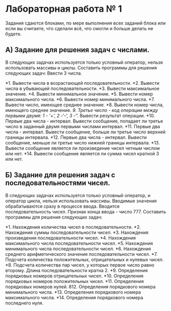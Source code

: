 <h1>Лабораторная работа № 1</h1>
Задания сдаются блоками, по мере выполнения всех заданий блока или если вы считаете, что сделали всё, что смогли и больше делать не будете.
<h2>А) Задание для решения задач с числами.</h2>

В следующих задачах используется только условный оператор, нельзя использовать массивы и циклы. Составить программы для решения следующих задач: 
Ввести 3 числа.

*1. Вывести числа в возрастающей последовательности.
*2. Вывести числа в убывающей последовательности.
*3. Вывести максимальное значение.
*4. Вывести минимальное значение.
*5. Вывести номер максимального числа.
*6. Вывести номер минимального числа.
*7. Вывести число, имеющее среднее значение.
*8. Вывести номер числа, имеющего среднее значение.
*9. Третье число - код операции между первыми двумя: 1 - ‘+’, 2 -‘-’, 3 -‘*’. Вывести результат операции.
*10. Первые два числа - интервал. Вывести сообщение, попадает ли третье число в заданный двумя первыми числами интервал.
*11. Первые два числа - интервал. Вывести сообщение, больше ли третье число верхней границы интервала.
*12. Первые два числа - интервал. Вывести сообщение, меньше ли третье число нижней границы интервала.
*13. Вывести сообщение является ли произведение чисел четным числом или нет.
*14. Вывести сообщение является ли сумма чисел кратной 3 или нет.
    
<h2>Б) Задание для решения задач с последовательностями чисел.</h2>
В следующих задачах используется только условный оператор, и оператор цикла, нельзя использовать массивы. Вводимые значения обрабатываются сразу в процессе ввода. Вводится последовательность чисел. Признак конца ввода - число 777. Составить программы для решения следующих задач:

*1. Нахождения количества чисел в последовательности.
*2. Нахождения суммы последовательности чисел.
*3. Нахождения произведения последовательности чисел.
*4. Нахождения максимального числа последовательности чисел.
*5. Нахождения минимального числа последовательности чисел.
*6. Нахождения среднего арифметического значения последовательности чисел.
*7. Подсчета количества положительных, отрицательных и нулевых чисел.
*8. Подсчета количества пар чисел, у которых первое число равно второму. Длина последовательности кратна 2.
*9. Определения порядковых номеров отрицательных чисел.
*10. Определения порядковых номеров положительных чисел.
*11. Определения порядковых номеров нулей.
812. Определения порядкового номера минимального числа.
*13. Определения порядкового номера максимального числа.
*14. Определения порядкового номера последнего нуля.
